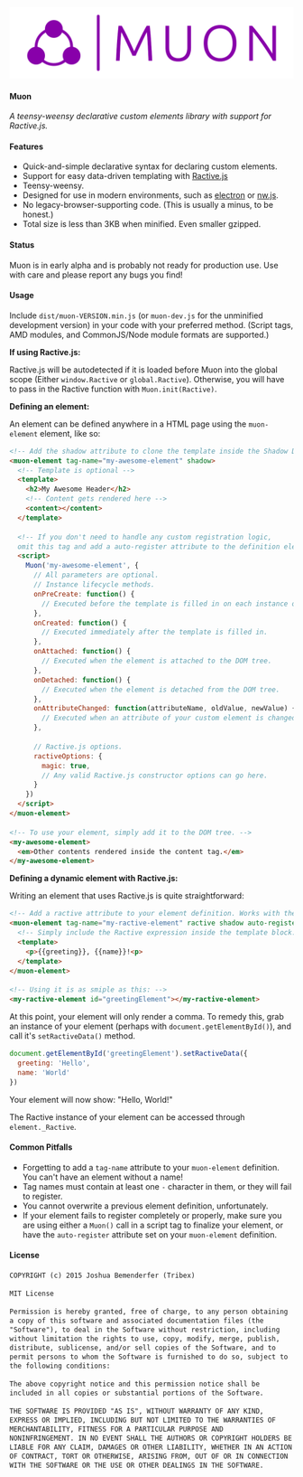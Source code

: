 ![Muon Header Image](resources/muon-full.png)
#### Muon
*A teensy-weensy declarative custom elements library with support for Ractive.js.*

#### Features
 * Quick-and-simple declarative syntax for declaring custom elements.
 * Support for easy data-driven templating with [Ractive.js](http://ractivejs.org)
 * Teensy-weensy.
 * Designed for use in modern environments, such as [electron](https://github.com/atom/electron) or [nw.js](https://github.com/nwjs/nw.js).
 * No legacy-browser-supporting code. (This is usually a minus, to be honest.)
 * Total size is less than 3KB when minified. Even smaller gzipped.

#### Status
Muon is in early alpha and is probably not ready for production use. Use with care and please report any bugs you find!

#### Usage
Include `dist/muon-VERSION.min.js` (or `muon-dev.js` for the unminified development version) in your code with your preferred method. (Script tags, AMD modules, and CommonJS/Node module formats are supported.)

**If using Ractive.js:**

Ractive.js will be autodetected if it is loaded before Muon into the global scope (Either `window.Ractive` or `global.Ractive`). Otherwise, you will have to pass in the Ractive function with `Muon.init(Ractive)`.

**Defining an element:**

An element can be defined anywhere in a HTML page using the `muon-element` element, like so:
```html
<!-- Add the shadow attribute to clone the template inside the Shadow DOM of your element. -->
<muon-element tag-name="my-awesome-element" shadow>
  <!-- Template is optional -->
  <template>
    <h2>My Awesome Header</h2>
    <!-- Content gets rendered here -->
    <content></content>
  </template>
  
  <!-- If you don't need to handle any custom registration logic,
  omit this tag and add a auto-register attribute to the definition element -->
  <script>
    Muon('my-awesome-element', {
      // All parameters are optional.
      // Instance lifecycle methods.
      onPreCreate: function() {
        // Executed before the template is filled in on each instance of the element.
      },
      onCreated: function() {
        // Executed immediately after the template is filled in.
      },
      onAttached: function() {
        // Executed when the element is attached to the DOM tree.
      },
      onDetached: function() {
        // Executed when the element is detached from the DOM tree.
      },
      onAttributeChanged: function(attributeName, oldValue, newValue) {
        // Executed when an attribute of your custom element is changed.
      },
      
      // Ractive.js options.
      ractiveOptions: {
        magic: true,
        // Any valid Ractive.js constructor options can go here.
      }
    })
  </script>
</muon-element>

<!-- To use your element, simply add it to the DOM tree. -->
<my-awesome-element>
  <em>Other contents rendered inside the content tag.</em>
</my-awesome-element>
```

**Defining a dynamic element with Ractive.js:**

Writing an element that uses Ractive.js is quite straightforward:

```html
<!-- Add a ractive attribute to your element definition. Works with the shadow and auto-register attributes as well -->
<muon-element tag-name="my-ractive-element" ractive shadow auto-register>
  <!-- Simply include the Ractive expression inside the template block. -->
  <template>
    <p>{{greeting}}, {{name}}!<p>
  </template>
</muon-element>

<!-- Using it is as smiple as this: -->
<my-ractive-element id="greetingElement"></my-ractive-element>
```
At this point, your element will only render a comma. To remedy this, grab an instance of your element (perhaps with `document.getElementById()`), and call it's `setRactiveData()` method.

```javascript
document.getElementById('greetingElement').setRactiveData({
  greeting: 'Hello',
  name: 'World'
})
```

Your element will now show: "Hello, World!"

The Ractive instance of your element can be accessed through `element._Ractive`.

#### Common Pitfalls
 * Forgetting to add a `tag-name` attribute to your `muon-element` definition. You can't have an element without a name!
 * Tag names must contain at least one `-` character in them, or they will fail to register.
 * You cannot overwrite a previous element definition, unfortunately.
 * If your element fails to register completely or properly, make sure you are using either a `Muon()` call in a script tag to finalize your element, or have the `auto-register` attribute set on your `muon-element` definition.
 
#### License
```
COPYRIGHT (c) 2015 Joshua Bemenderfer (Tribex)

MIT License

Permission is hereby granted, free of charge, to any person obtaining
a copy of this software and associated documentation files (the
"Software"), to deal in the Software without restriction, including
without limitation the rights to use, copy, modify, merge, publish,
distribute, sublicense, and/or sell copies of the Software, and to
permit persons to whom the Software is furnished to do so, subject to
the following conditions:

The above copyright notice and this permission notice shall be
included in all copies or substantial portions of the Software.

THE SOFTWARE IS PROVIDED "AS IS", WITHOUT WARRANTY OF ANY KIND,
EXPRESS OR IMPLIED, INCLUDING BUT NOT LIMITED TO THE WARRANTIES OF
MERCHANTABILITY, FITNESS FOR A PARTICULAR PURPOSE AND
NONINFRINGEMENT. IN NO EVENT SHALL THE AUTHORS OR COPYRIGHT HOLDERS BE
LIABLE FOR ANY CLAIM, DAMAGES OR OTHER LIABILITY, WHETHER IN AN ACTION
OF CONTRACT, TORT OR OTHERWISE, ARISING FROM, OUT OF OR IN CONNECTION
WITH THE SOFTWARE OR THE USE OR OTHER DEALINGS IN THE SOFTWARE.
```
